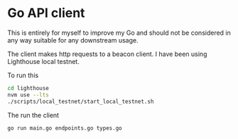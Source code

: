 # Go API client

This is entirely for myself to improve my Go and should not be considered in any way suitable for any downstream usage.

The client makes http requests to a beacon client. I have been using Lighthouse local testnet.

To run this 

```sh
cd lighthouse
nvm use --lts
./scripts/local_testnet/start_local_testnet.sh 
```

The run the client

```sh
go run main.go endpoints.go types.go 
```

